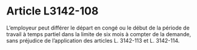 # Article L3142-108

L’employeur peut différer le départ en congé ou le début de la période de travail à temps partiel dans la limite de six mois à compter de la demande, sans préjudice de l’application des articles L. 3142-113 et L. 3142-114.
